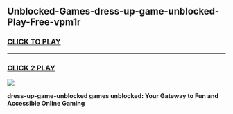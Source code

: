 
## Unblocked-Games-dress-up-game-unblocked-Play-Free-vpm1r
<h3>
<a href="https://premium76.site?title=dress-up-game-unblocked&ref=15A">CLICK TO PLAY</a></h3>
<hr>

<h3>
<a href="https://premium76.site?title=dress-up-game-unblocked&ref=15A">CLICK 2 PLAY</a>
  
</h3>

<a href="https://premium76.site?title=dress-up-game-unblocked&ref=15A"><img src="https://clearcache.store/games.png"></a>


**dress-up-game-unblocked games unblocked: Your Gateway to Fun and Accessible Online Gaming**
